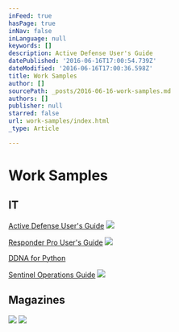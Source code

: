 ```yaml
---
inFeed: true
hasPage: true
inNav: false
inLanguage: null
keywords: []
description: Active Defense User's Guide
datePublished: '2016-06-16T17:00:54.739Z'
dateModified: '2016-06-16T17:00:36.598Z'
title: Work Samples
author: []
sourcePath: _posts/2016-06-16-work-samples.md
authors: []
publisher: null
starred: false
url: work-samples/index.html
_type: Article

---
```

# Work Samples

## IT

[Active Defense User's Guide][0]
![](https://the-grid-user-content.s3-us-west-2.amazonaws.com/24cfd781-ca50-4bf0-87ec-7a8c2162f82d.jpg)

[Responder Pro User's Guide][1]
![](https://the-grid-user-content.s3-us-west-2.amazonaws.com/69fc98fa-4f09-4364-9133-be8b2c757cfc.jpg)

[DDNA for Python][2]

[Sentinel Operations Guide][3]
![](https://the-grid-user-content.s3-us-west-2.amazonaws.com/7f76e727-ae70-473a-bb4b-316c2998120e.jpg)

## Magazines
![](https://the-grid-user-content.s3-us-west-2.amazonaws.com/66d881c4-cd2c-4ad4-bae5-c81006090a79.png)
![](https://the-grid-user-content.s3-us-west-2.amazonaws.com/be63ddc9-9a36-4bae-bb9c-a602a0613e39.png)

[0]: https://drive.google.com/file/d/0B_RPYVxVjPyxeGJQSmVSQ3NLVmc/view?usp=sharing
[1]: https://drive.google.com/file/d/0B_RPYVxVjPyxNm9zSi16bGRVSlk/view?usp=sharing
[2]: https://drive.google.com/file/d/0B_RPYVxVjPyxaUQ2dzZ2NmFCdWs/view?usp=sharing
[3]: https://drive.google.com/file/d/0B_RPYVxVjPyxV3VIbHczTW5Xc2M/view?usp=sharing